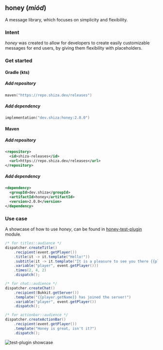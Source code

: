 ## honey (*miód*)

A message library, which focuses on simplicity and flexibility.

### Intent

*honey* was created to allow for developers to create easily customizable messages for end users, by giving them flexibility with placeholders.

### Get started

#### Gradle (kts)

##### Add repository

```kotlin
maven("https://repo.shiza.dev/releases")
```

##### Add dependency

```kotlin
implementation("dev.shiza:honey:2.0.0")
```

#### Maven

##### Add repository
```xml
<repository>
  <id>shiza-releases</id>
  <url>https://repo.shiza.dev/releases</url>
</repository>
```

##### Add dependency
```xml
<dependency>
  <groupId>dev.shiza</groupId>
  <artifactId>honey</artifactId>
  <version>2.0.0</version>
</dependency>
```

### Use case

A showcase of how to use *honey*, can be found in [honey-test-plugin](honey-test-plugin) module.

```java
/* for titles::audience */
dispatcher.createTitle()
    .recipient(event.getPlayer())
    .title(it -> it.template("Hello!"))
    .subtitle(it -> it.template("It is a pleasure to see you there {{player.getName}}")
    .variable("player", event.getPlayer()))
    .times(2, 4, 2)
    .dispatch();

/* for chat::audience */
dispatcher.createChat()
    .recipient(Bukkit.getServer())
    .template("{{player.getName}} has joined the server!")
    .variable("player", event.getPlayer())
    .dispatch();

/* for actionbar::audience */
dispatcher.createActionBar()
    .recipient(event.getPlayer())
    .template("Honey is great, isn't it?")
    .dispatch();
```

![test-plugin showcase](assets/image.png)
